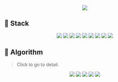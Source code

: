 <div align=center>
  <img src="https://capsule-render.vercel.app/api?type=waving&height=210&text=CHOYUNSIG&desc=TM&descSize=20&descAlign=78&descAlignY=25&fontSize=105&fontAlign=40&fontAlignY=50&fontColor=FFFFFF&color=0:F798BB,100:C8B2F7">
</div>
<h2>📂 Stack</h2>
<div align=center>
  <img src="https://shields.io/badge/Android-3DDC84.svg?&style=for-the-badge&logo=android&logoColor=white">
  <img src="https://shields.io/badge/Kotlin-7F52FF.svg?&style=for-the-badge&logo=kotlin&logoColor=white">
  <img src="https://shields.io/badge/Jetpack_Compose-4285F4.svg?&style=for-the-badge&logo=jetpackcompose&logoColor=white">
  <img src="https://shields.io/badge/Flutter-02569B.svg?style=for-the-badge&logo=flutter&logoColor=white">
  <img src="https://shields.io/badge/Typescript-3178C6.svg?&style=for-the-badge&logo=typescript&logoColor=white">
  <img src="https://shields.io/badge/React-61DAFB.svg?&style=for-the-badge&logo=react&logoColor=white">
  <img src="https://shields.io/badge/Nextjs-000000.svg?&style=for-the-badge&logo=nextdotjs&logoColor=white">
  <img src="https://shields.io/badge/Python-3776AB.svg?&style=for-the-badge&logo=python&logoColor=white">
  <img src="https://shields.io/badge/Git-F05032.svg?&style=for-the-badge&logo=git&logoColor=white">
</div>
<h2>📂 Algorithm</h2>
<blockquote>
  Click to go to detail.
</blockquote>
<div align=center>
  <a href="https://algorithm-with-bojtag.vercel.app/"><img src="https://shields.io/badge/Blog-TagTree-ff7b72.svg?&style=for-the-badge&logoColor=white"></a>
  <a href="https://solved.ac/profile/asdfghjkl46"><img src="https://shields.io/badge/Solved.ac-Diamond_5-00b4fc.svg?&style=for-the-badge&logoColor=white"></a>
  <a href="https://career.programmers.co.kr/pr/choyunsig"><img src="https://shields.io/badge/Programmers-Skill_Check_LV4-FF9500.svg?&style=for-the-badge&logoColor=white"></a>
  <a href="https://github.com/ssu-sccc/2024scon"><img src="https://shields.io/badge/2024_SCON-Silver_Award-AAAACC.svg?&style=for-the-badge&logoColor=white"></a>
  <a href="https://github.com/ssu-sccc/2025scon"><img src="https://shields.io/badge/2025_SCON-Silver_Award-AAAACC.svg?&style=for-the-badge&logoColor=white"></a>
</div>
